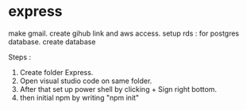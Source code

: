# express
make gmail.
create gihub link and aws access.
setup rds : for postgres database. 
create database

Steps :

1. Create folder Express. 
2. Open visual studio code on same folder.
3. After that set up power shell by clicking + Sign right bottom.
4. then initial npm by writing "npm init"
